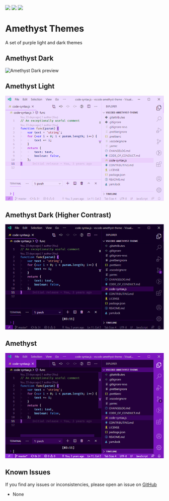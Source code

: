 [![](https://vsmarketplacebadge.apphb.com/version/eamodio.amethyst-theme.svg)](https://marketplace.visualstudio.com/items?itemName=eamodio.amethyst-theme) [![](https://vsmarketplacebadge.apphb.com/installs/eamodio.amethyst-theme.svg)](https://marketplace.visualstudio.com/items?itemName=eamodio.amethyst-theme) [![](https://vsmarketplacebadge.apphb.com/rating/eamodio.amethyst-theme.svg)](https://marketplace.visualstudio.com/items?itemName=eamodio.amethyst-theme)

# Amethyst Themes

A set of purple light and dark themes

## Amethyst Dark

![Amethyst Dark preview](https://raw.githubusercontent.com/eamodio/vscode-amethyst1-theme/master/images/preview-dark.png)

## Amethyst Light

![Amethyst Light preview](https://raw.githubusercontent.com/eamodio/vscode-amethyst-theme/master/images/preview-light.png)

## Amethyst Dark (Higher Contrast)

![Amethyst Dark (Higher Contrast) preview](https://raw.githubusercontent.com/eamodio/vscode-amethyst-theme/master/images/preview-dark-hc.png)

## Amethyst

![Amethyst preview](https://raw.githubusercontent.com/eamodio/vscode-amethyst-theme/master/images/preview.png)

## Known Issues

If you find any issues or inconsistencies, please open an issue on [GitHub](https://github.com/eamodio/vscode-amethyst-theme/issues)

- None
